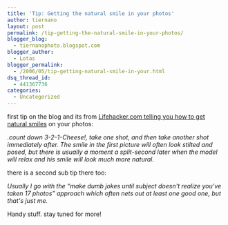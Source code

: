 ```yaml
---
title: 'Tip: Getting the natural smile in your photos'
author: tiernano
layout: post
permalink: /tip-getting-the-natural-smile-in-your-photos/
blogger_blog:
  - tiernanophoto.blogspot.com
blogger_author:
  - Lotas
blogger_permalink:
  - /2006/05/tip-getting-natural-smile-in-your.html
dsq_thread_id:
  - 441367736
categories:
  - Uncategorized
---
```

first tip on the blog and its from [Lifehacker.com telling you how to get natural smiles][1] on your photos:

*.count down 3-2-1-Cheese!, take one shot, and then take another shot immediately after. The smile in the first picture will often look stilted and posed, but there is usually a moment a split-second later when the model will relax and his smile will look much more natural.*

there is a second sub tip there too:

*Usually I go with the &#8220;make dumb jokes until subject doesn't realize you've taken 17 photos&#8221; approach which often nets out at least one good one, but that's just me.*

Handy stuff. stay tuned for more!

 [1]: http://www.lifehacker.com/software/photography-tip/photography-tip-get-the-natural-smile-in-your-photo-176241.php